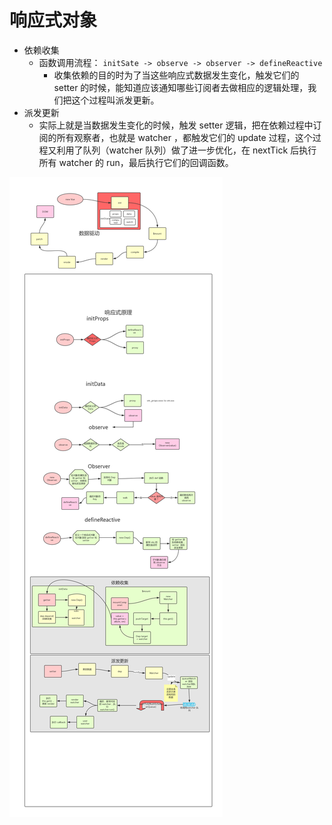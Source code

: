 # 响应式对象

- 依赖收集
  - 函数调用流程： `initSate -> observe -> observer -> defineReactive`
    - 收集依赖的目的时为了当这些响应式数据发生变化，触发它们的 setter 的时候，能知道应该通知哪些订阅者去做相应的逻辑处理，我们把这个过程叫派发更新。
- 派发更新
  - 实际上就是当数据发生变化的时候，触发 setter 逻辑，把在依赖过程中订阅的所有观察者，也就是 watcher ，都触发它们的 update 过程，这个过程又利用了队列（watcher 队列）做了进一步优化，在 nextTick 后执行所有 watcher 的 run，最后执行它们的回调函数。

![](../.vuepress/public/assets/vue-reactive.jpg)

